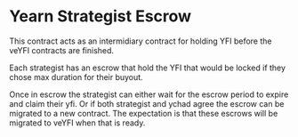 # Yearn Strategist Escrow

This contract acts as an intermidiary contract for holding YFI before the veYFI contracts are finished. 

Each strategist has an escrow that hold the YFI that would be locked if they chose max duration for their buyout. 

Once in escrow the strategist can either wait for the escrow period to expire and claim their yfi. Or if both strategist and ychad agree the escrow can be migrated to a new contract. The expectation is that these escrows will be migrated to veYFI when that is ready.